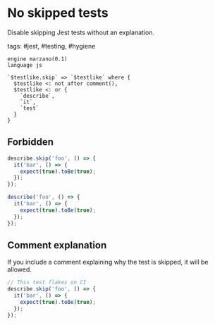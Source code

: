 # No skipped tests

Disable skipping Jest tests without an explanation.

tags: #jest, #testing, #hygiene

```grit
engine marzano(0.1)
language js

`$testlike.skip` => `$testlike` where {
  $testlike <: not after comment(),
  $testlike <: or {
    `describe`,
    `it`,
    `test`
  }
}
```

## Forbidden

```js
describe.skip('foo', () => {
  it('bar', () => {
    expect(true).toBe(true);
  });
});
```

```ts
describe('foo', () => {
  it('bar', () => {
    expect(true).toBe(true);
  });
});
```

## Comment explanation

If you include a comment explaining why the test is skipped, it will be allowed.

```js
// This test flakes on CI
describe.skip('foo', () => {
  it('bar', () => {
    expect(true).toBe(true);
  });
});
```
